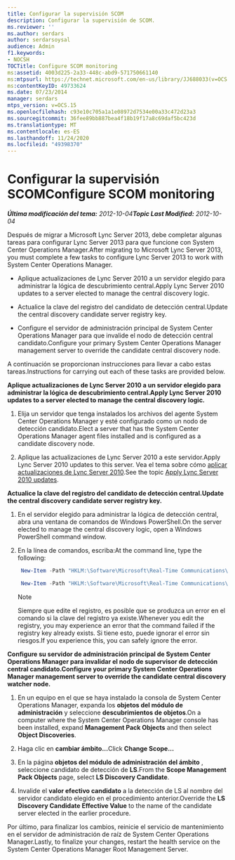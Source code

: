 ```yaml
---
title: Configurar la supervisión SCOM
description: Configurar la supervisión de SCOM.
ms.reviewer: ''
ms.author: serdars
author: serdarsoysal
audience: Admin
f1.keywords:
- NOCSH
TOCTitle: Configure SCOM monitoring
ms:assetid: 4003d225-2a33-448c-abd9-571750661140
ms:mtpsurl: https://technet.microsoft.com/en-us/library/JJ688033(v=OCS.15)
ms:contentKeyID: 49733624
ms.date: 07/23/2014
manager: serdars
mtps_version: v=OCS.15
ms.openlocfilehash: c93e10c705a1a1e08972d7534e00a33c472d23a3
ms.sourcegitcommit: 36fee89bb887bea4f18b19f17a8c69daf5bc423d
ms.translationtype: MT
ms.contentlocale: es-ES
ms.lasthandoff: 11/24/2020
ms.locfileid: "49398370"
---
```

# <a name="configure-scom-monitoring"></a><span data-ttu-id="96805-103">Configurar la supervisión SCOM</span><span class="sxs-lookup"><span data-stu-id="96805-103">Configure SCOM monitoring</span></span>

<div data-xmlns="http://www.w3.org/1999/xhtml">

<div class="topic" data-xmlns="http://www.w3.org/1999/xhtml" data-msxsl="urn:schemas-microsoft-com:xslt" data-cs="https://msdn.microsoft.com/">

<div data-asp="https://msdn2.microsoft.com/asp">



</div>

<div id="mainSection">

<div id="mainBody"><span data-ttu-id="96805-104">

<span> </span></span><span class="sxs-lookup"><span data-stu-id="96805-104">

<span> </span></span></span>

<span data-ttu-id="96805-105">_**Última modificación del tema:** 2012-10-04_</span><span class="sxs-lookup"><span data-stu-id="96805-105">_**Topic Last Modified:** 2012-10-04_</span></span>

<span data-ttu-id="96805-106">Después de migrar a Microsoft Lync Server 2013, debe completar algunas tareas para configurar Lync Server 2013 para que funcione con System Center Operations Manager.</span><span class="sxs-lookup"><span data-stu-id="96805-106">After migrating to Microsoft Lync Server 2013, you must complete a few tasks to configure Lync Server 2013 to work with System Center Operations Manager.</span></span>

  - <span data-ttu-id="96805-107">Aplique actualizaciones de Lync Server 2010 a un servidor elegido para administrar la lógica de descubrimiento central.</span><span class="sxs-lookup"><span data-stu-id="96805-107">Apply Lync Server 2010 updates to a server elected to manage the central discovery logic.</span></span>

  - <span data-ttu-id="96805-108">Actualice la clave del registro del candidato de detección central.</span><span class="sxs-lookup"><span data-stu-id="96805-108">Update the central discovery candidate server registry key.</span></span>

  - <span data-ttu-id="96805-109">Configure el servidor de administración principal de System Center Operations Manager para que invalide el nodo de detección central candidato.</span><span class="sxs-lookup"><span data-stu-id="96805-109">Configure your primary System Center Operations Manager management server to override the candidate central discovery node.</span></span>

<span data-ttu-id="96805-110">A continuación se proporcionan instrucciones para llevar a cabo estas tareas.</span><span class="sxs-lookup"><span data-stu-id="96805-110">Instructions for carrying out each of these tasks are provided below.</span></span>

<span data-ttu-id="96805-111">**Aplique actualizaciones de Lync Server 2010 a un servidor elegido para administrar la lógica de descubrimiento central.**</span><span class="sxs-lookup"><span data-stu-id="96805-111">**Apply Lync Server 2010 updates to a server elected to manage the central discovery logic.**</span></span>

1.  <span data-ttu-id="96805-112">Elija un servidor que tenga instalados los archivos del agente System Center Operations Manager y esté configurado como un nodo de detección candidato.</span><span class="sxs-lookup"><span data-stu-id="96805-112">Elect a server that has the System Center Operations Manager agent files installed and is configured as a candidate discovery node.</span></span>

2.  <span data-ttu-id="96805-113">Aplique las actualizaciones de Lync Server 2010 a este servidor.</span><span class="sxs-lookup"><span data-stu-id="96805-113">Apply Lync Server 2010 updates to this server.</span></span> <span data-ttu-id="96805-114">Vea el tema sobre cómo [aplicar actualizaciones de Lync Server 2010](apply-lync-server-2010-updates.md).</span><span class="sxs-lookup"><span data-stu-id="96805-114">See the topic [Apply Lync Server 2010 updates](apply-lync-server-2010-updates.md).</span></span>

<span data-ttu-id="96805-115">**Actualice la clave del registro del candidato de detección central.**</span><span class="sxs-lookup"><span data-stu-id="96805-115">**Update the central discovery candidate server registry key.**</span></span>

1.  <span data-ttu-id="96805-116">En el servidor elegido para administrar la lógica de detección central, abra una ventana de comandos de Windows PowerShell.</span><span class="sxs-lookup"><span data-stu-id="96805-116">On the server elected to manage the central discovery logic, open a Windows PowerShell command window.</span></span>

2.  <span data-ttu-id="96805-117">En la línea de comandos, escriba:</span><span class="sxs-lookup"><span data-stu-id="96805-117">At the command line, type the following:</span></span>
    
       ```PowerShell
        New-Item -Path "HKLM:\Software\Microsoft\Real-Time Communications\Health"
       ```
    
       ```PowerShell
        New-Item -Path "HKLM:\Software\Microsoft\Real-Time Communications\Health\CentralDiscoveryCandidate"
       ```
    
    <div class="">
    

    > [!NOTE]  
    > <span data-ttu-id="96805-118">Siempre que edite el registro, es posible que se produzca un error en el comando si la clave del registro ya existe.</span><span class="sxs-lookup"><span data-stu-id="96805-118">Whenever you edit the registry, you may experience an error that the command failed if the registry key already exists.</span></span> <span data-ttu-id="96805-119">Si tiene esto, puede ignorar el error sin riesgos.</span><span class="sxs-lookup"><span data-stu-id="96805-119">If you experience this, you can safely ignore the error.</span></span>

    
    </div>

<span data-ttu-id="96805-120">**Configure su servidor de administración principal de System Center Operations Manager para invalidar el nodo de supervisor de detección central candidato.**</span><span class="sxs-lookup"><span data-stu-id="96805-120">**Configure your primary System Center Operations Manager management server to override the candidate central discovery watcher node.**</span></span>

1.  <span data-ttu-id="96805-121">En un equipo en el que se haya instalado la consola de System Center Operations Manager, expanda los **objetos del módulo de administración** y seleccione **descubrimientos de objetos**.</span><span class="sxs-lookup"><span data-stu-id="96805-121">On a computer where the System Center Operations Manager console has been installed, expand **Management Pack Objects** and then select **Object Discoveries**.</span></span>

2.  <span data-ttu-id="96805-122">Haga clic en **cambiar ámbito...**</span><span class="sxs-lookup"><span data-stu-id="96805-122">Click **Change Scope...**</span></span>

3.  <span data-ttu-id="96805-123">En la página **objetos del módulo de administración del ámbito** , seleccione candidato de detección de **LS**.</span><span class="sxs-lookup"><span data-stu-id="96805-123">From the **Scope Management Pack Objects** page, select **LS Discovery Candidate**.</span></span>

4.  <span data-ttu-id="96805-124">Invalide el **valor efectivo candidato** a la detección de LS al nombre del servidor candidato elegido en el procedimiento anterior.</span><span class="sxs-lookup"><span data-stu-id="96805-124">Override the **LS Discovery Candidate Effective Value** to the name of the candidate server elected in the earlier procedure.</span></span>

<span data-ttu-id="96805-125">Por último, para finalizar los cambios, reinicie el servicio de mantenimiento en el servidor de administración de raíz de System Center Operations Manager.</span><span class="sxs-lookup"><span data-stu-id="96805-125">Lastly, to finalize your changes, restart the health service on the System Center Operations Manager Root Management Server.</span></span>

<span data-ttu-id="96805-126"></div>

<span> </span>

</div>

</div>

</span><span class="sxs-lookup"><span data-stu-id="96805-126"></div>

<span> </span>

</div>

</div>

</span></span></div>

